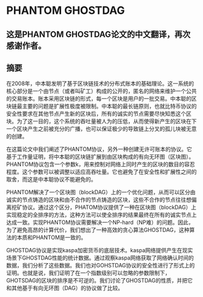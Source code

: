 # PHANTOM GHOSTDAG

## 这是PHANTOM GHOSTDAG论文的中文翻译，再次感谢作者。

## 摘要

在2008年，中本聪发明了基于区块链技术的分布式账本的基础理论。这一系统的核心部分是一个由节点（或者叫矿工）构成的公开的，匿名的网络来维护一个公共的交易账本。账本采用区块链的形式，每一个区块是用户的一批交易。中本聪的区块链最主要的问题是扩展性极度被限制。中本聪的最长链原则，也就比特币协议的安全性要求在其他节点产生新的区块后，所有的诚实的节点需要尽快知悉这个区块。为了这一目的，这个系统的吞吐量被人为的压低，从而使得新产生的区块在下一个区块产生之前被充分的广播，也可以保证极少的导致链上分叉的孤儿块被无意的创建。

在这篇论文中我们阐述了PHANTOM协议，另外一种创建无许可账本的协议。它基于工作量证明，将中本聪的区块链扩展到由区块构成的有向无环图（区块图）。PHANTOM协议包含一个参数k，用来控制对网络上同时产生的区块的数目的容忍程度。这个参数可以被调整以适应高吞吐量。它也避免了在安全性和扩展性之间的取舍，而这是中本聪协议不能避免的。

PHANTOM解决了一个区块图（blockDAG）上的一个优化问题，从而可以区分由诚实的节点铸造的区块和由不合作的节点铸造的区块，这些不合作的节点往往想偏离挖矿协议。通过这个区分，PHATOM协议提供了一种在区块图（blockDAG）上实现稳定的全排序的方法，这种方法可以使全排序的结果最终在所有的诚实节点上达成一致。实现PHANTOM协议需要解决一个NP-hard（NP难）的问题。因此，为了避免高昂的计算代价，我们想出了一种高效的贪心算法GHOSTDAG，这种算法的本质和PHANTOM是一致的。

GHOSTDAG协议是实现kaspa加密货币的底层技术。kaspa网络提供产生在现实场景下GHOSTDAG性能的统计数据。通过观察kaspa网络获取了网络确认时间的数据，我们分析了这些数据。我们也对GOHSTDAG协议的安全性进行了形式上的证明。也就是说，我们证明了在一个指数级别可以忽略的参数限制下，GHOTSDAG的区块的排序是不可逆的。我们讨论了GHOSTDAG的性质，并把它和其他基于有向无环图（DAG）的协议做了比较。